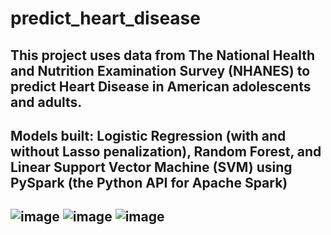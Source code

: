 # predict_heart_disease
## This project uses data from The National Health and Nutrition Examination Survey (NHANES) to predict Heart Disease in American adolescents and adults. 
## Models built: Logistic Regression (with and without Lasso penalization), Random Forest, and Linear Support Vector Machine (SVM) using PySpark (the Python API for Apache Spark)
## ![image](https://user-images.githubusercontent.com/77369073/179151050-d00a3ad6-1fb3-4b6e-bd54-ec4f1e1ca9e9.png) ![image](https://user-images.githubusercontent.com/77369073/179151307-7d4ab057-38cb-4ba3-937b-0c8e70a11ed1.png) ![image](https://user-images.githubusercontent.com/77369073/179151399-5a1f0b1a-8aba-4a6e-98ee-5f96589b940a.png)



